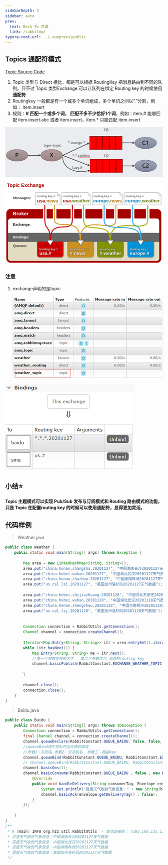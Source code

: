 ```yaml
---
sidebarDepth: 3
sidebar: auto
prev:
  text: Back To 目录
  link: /rabbitmq/
typora-root-url: ..\.vuepress\public
---
```


## **Topics** **通配符模式**

[Topic Source Code](https://github.com/Q10Viking/learncode/tree/main/rabbitmq/_01_rabbitmq_java_api/src/main/java/org/hzz/topic)

1. Topic 类型与 Direct 相比，都是可以根据 RoutingKey 把消息路由到不同的队列。只不过 Topic 类型Exchange 可以让队列在绑定 Routing key 的时候使用**通配符**
2. Routingkey 一般都是有一个或多个单词组成，多个单词之间以”.”分割，例如： item.insert
3. 规则：**# 匹配一个或多个词， 匹配不多不少恰好1个词**，例如：item.# 能够匹配 item.insert.abc 或者 item.insert，item.* 只能匹配 item.insert

![image-20211031024047188](/images/RabbitMQ/image-20211031024047188.png)

![image-20211031024135577](/images/RabbitMQ/image-20211031024135577.png)

### 注意

1. exchange声明的是topic

   ![image-20211031024421485](/images/RabbitMQ/image-20211031024421485.png)

![image-20211031024512889](/images/RabbitMQ/image-20211031024512889.png)

## 小结⭐

**Topic 主题模式可以实现 Pub/Sub 发布与订阅模式和 Routing 路由模式的功能，只是 Topic 在配置routing key 的时候可以使用通配符，显得更加灵活。**



## 代码样例

> Weather.java

```java
public class Weather {
    public static void main(String[] args) throws Exception {

        Map area = new LinkedHashMap<String, String>();
        area.put("china.hunan.changsha.20201127", "中国湖南长沙20201127天气数据");
        area.put("china.hubei.wuhan.20201127", "中国湖北武汉20201127天气数据");
        area.put("china.hunan.zhuzhou.20201127", "中国湖南株洲20201127天气数据");
        area.put("us.cal.lsj.20201127", "美国加州洛杉矶20201127天气数据");

        area.put("china.hebei.shijiazhuang.20201128", "中国河北石家庄20201128天气数据");
        area.put("china.hubei.wuhan.20201128", "中国湖北武汉20201128天气数据");
        area.put("china.henan.zhengzhou.20201128", "中国河南郑州20201128天气数据");
        area.put("us.cal.lsj.20201128", "美国加州洛杉矶20201128天气数据");


        Connection connection = RabbitUtils.getConnection();
        Channel channel = connection.createChannel();

        Iterator<Map.Entry<String, String>> itr = area.entrySet().iterator();
        while (itr.hasNext()) {
            Map.Entry<String, String> me = itr.next();
            //第一个参数交换机名字   第二个参数作为 消息的routing key
            channel.basicPublish(RabbitConstant.EXCHANGE_WEATHER_TOPIC,me.getKey() , null , me.getValue().getBytes());

        }

        channel.close();
        connection.close();
    }
}
```

> Baidu.java

```java
public class Baidu {
    public static void main(String[] args) throws IOException {
        Connection connection = RabbitUtils.getConnection();
        final Channel channel = connection.createChannel();
        channel.queueDeclare(RabbitConstant.QUEUE_BAIDU, false, false, false, null);
        //queueBind用于将队列与交换机绑定
        //参数1：队列名 参数2：交互机名  参数三：路由key
        channel.queueBind(RabbitConstant.QUEUE_BAIDU, RabbitConstant.EXCHANGE_WEATHER_TOPIC, "*.*.*.20201127");
        // channel.queueBind(RabbitConstant.QUEUE_BAIDU, RabbitConstant.EXCHANGE_WEATHER_ROUTING, "china.hebei.shijiazhuang.20201128");
        channel.basicQos(1);
        channel.basicConsume(RabbitConstant.QUEUE_BAIDU , false , new DefaultConsumer(channel){
            @Override
            public void handleDelivery(String consumerTag, Envelope envelope, AMQP.BasicProperties properties, byte[] body) throws IOException {
                System.out.println("百度天气收到气象信息：" + new String(body));
                channel.basicAck(envelope.getDeliveryTag() , false);
            }
        });

    }
}
/**
 * 0 [main] INFO org.hzz.util.RabbitUtils  - 成功连接到： /192.168.135.130:5672
 * 百度天气收到气象信息：中国湖南长沙20201127天气数据
 * 百度天气收到气象信息：中国湖北武汉20201127天气数据
 * 百度天气收到气象信息：中国湖南株洲20201127天气数据
 * 百度天气收到气象信息：美国加州洛杉矶20201127天气数据
 */
```

